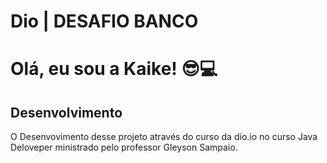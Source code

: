 
# Dio | DESAFIO BANCO


# Olá, eu sou a Kaike! 😎💻


## Desenvolvimento

O Desenvovimento desse projeto através do curso da dio.io no curso Java Deloveper ministrado pelo professor 
Gleyson Sampaio.

